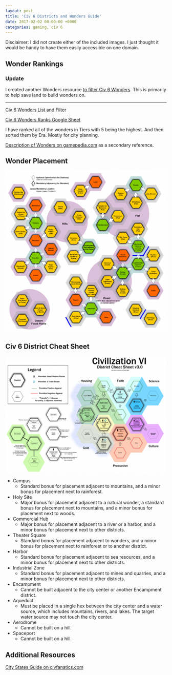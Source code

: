 ```yaml
---
layout: post
title: 'Civ 6 Districts and Wonders Guide'
date: 2017-02-02 00:00:00 +0000
categories: gaming, civ 6
---
```


Disclaimer: I did not create either of the included images. I just thought it would be handy to have them easily accessible on one domain.

## Wonder Rankings

### Update

I created another Wonders resource [to filter Civ 6 Wonders](https://www.civwonders.com/). This is primarily to help save land to build wonders on.

---

[Civ 6 Wonders List and Filter](https://www.civwonders.com/)

[Civ 6 Wonders Ranks Google Sheet](https://docs.google.com/spreadsheets/d/1p3O6lGfavhL0jR9eoE34BzVZmOYGRDN8mwtiJuocJGE/edit#gid=0)

I have ranked all of the wonders in Tiers with 5 being the highest. And then sorted them by Era. Mostly for city planning.

[Description of Wonders on gamepedia.com](http://civ6.gamepedia.com/Wonder) as a secondary reference.

## Wonder Placement

![Civ 6 Wonders Cheat Sheet](/assets/civilization-6-wonders-cheat-sheet-1568x1568.png 'Civ 6 Wonders Cheat Sheet')

## Civ 6 District Cheat Sheet

![Civ 6 District Cheat Sheet v3.0](/assets/civilization-6-district-cheat-sheet-v3.0-1568x1131.png 'Civ 6 District Cheat Sheet v3.0')

- Campus
  - Standard bonus for placement adjacent to mountains, and a minor bonus for placement next to rainforest.
- Holy Site
  - Major bonus for placement adjacent to a natural wonder, a standard bonus for placement next to mountains, and a minor bonus for placement next to woods.
- Commercial Hub
  - Major bonus for placement adjacent to a river or a harbor, and a minor bonus for placement next to other districts.
- Theater Square
  - Standard bonus for placement adjacent to wonders, and a minor bonus for placement next to rainforest or to another district.
- Harbor
  - Standard bonus for placement adjacent to sea resources, and a minor bonus for placement next to other districts.
- Industrial Zone
  - Standard bonus for placement adjacent to mines and quarries, and a minor bonus for placement next to other districts.
- Encampment
  - Cannot be built adjacent to the city center or another Encampment district.
- Aqueduct
  - Must be placed in a single hex between the city center and a water source, which includes mountains, rivers, and lakes. The target water source may not touch the city center.
- Aerodrome
  - Cannot be built on a hill.
- Spaceport
  - Cannot be built on a hill.

## Additional Resources

[City States Guide on civfanatics.com](https://forums.civfanatics.com/resources/guide-to-city-states.25846/)
